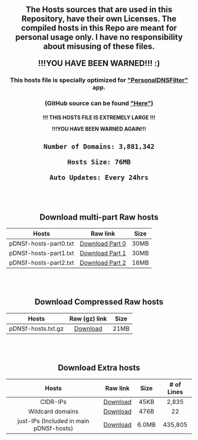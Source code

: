 <div align="center">

<h2>
The Hosts sources that are used in this Repository, have their own Licenses. The compiled hosts in this Repo are meant for personal usage only. I have no responsibility about misusing of these files.

!!!YOU HAVE BEEN WARNED!!! :)

</h2>

### This hosts file is specially optimized for ["PersonalDNSFilter"](https://www.zenz-solutions.de/personaldnsfilter/) app.

### (GitHub source can be found ["Here"](https://github.com/IngoZenz/personaldnsfilter))


<h4>

!!! THIS HOSTS FILE IS EXTREMELY LARGE !!!

!!!YOU HAVE BEEN WARNED AGAIN!!!

</h4>

  <h2>
    
    Number of Domains: 3,881,342
    
    Hosts Size: 76MB
    
    Auto Updates: Every 24hrs
    
  </h2>



<br> </br>
## Download multi-part Raw hosts

| Hosts | Raw link | Size |
|:---------:|:-------:|:-------:|
| pDNSf-hosts-part0.txt | [Download Part 0](https://github.com/j-moriarti/pDNSf-Hosts-collection/releases/download/v1.0.0/pDNSf-hosts-part0.txt) | 30MB |
| pDNSf-hosts-part1.txt | [Download Part 1](https://github.com/j-moriarti/pDNSf-Hosts-collection/releases/download/v1.0.0/pDNSf-hosts-part1.txt) | 30MB |
| pDNSf-hosts-part2.txt | [Download Part 2](https://github.com/j-moriarti/pDNSf-Hosts-collection/releases/download/v1.0.0/pDNSf-hosts-part2.txt) | 16MB |

<br> </br>
## Download Compressed Raw hosts

| Hosts | Raw (gz) link | Size |
|:---------:|:-------:|:-------:|
| pDNSf-hosts.txt.gz | [Download](https://github.com/j-moriarti/pDNSf-Hosts-collection/releases/download/v1.0.0/pDNSf-hosts.txt.gz) | 21MB |

<br> </br>
## Download Extra hosts

| Hosts | Raw link | Size | # of Lines |
|:---------:|:-------:|:-------:|:-------:|
| CIDR-IPs | [Download](https://github.com/j-moriarti/pDNSf-Hosts-collection/releases/download/v1.0.0/CIDR-IPs.txt) | 45KB | 2,835 |
| Wildcard domains | [Download](https://github.com/j-moriarti/pDNSf-Hosts-collection/releases/download/v1.0.0/Wildcards.txt) | 476B | 22 |
| just-IPs (Included in main pDNSf-hosts) | [Download](https://github.com/j-moriarti/pDNSf-Hosts-collection/releases/download/v1.0.0/just-IPs.txt) | 6.0MB | 435,805 |

</div>
